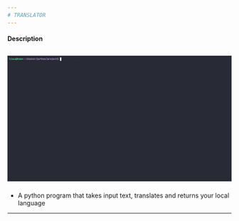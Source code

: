 ```yaml
---
# TRANSLATOR
---
```

#### Description
![](./output.gif)
---
* A python program that takes input text, translates and returns your local language
---
